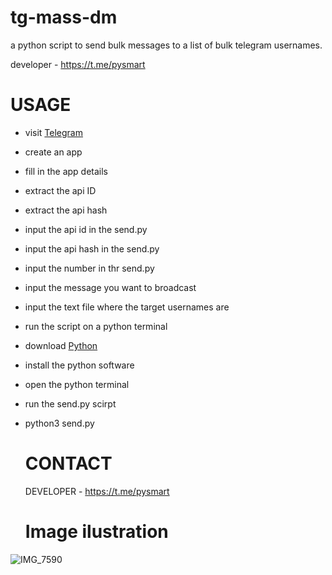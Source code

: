 # tg-mass-dm
a python script to send bulk messages to a list of bulk telegram usernames.

developer - https://t.me/pysmart 

# USAGE 
- visit [Telegram](https://my.telegram.org)
- create an app
- fill in the app details
- extract the api ID
- extract the api hash
- input the api id in the send.py
- input the api hash in the send.py
- input the number in thr send.py
- input the message you want to broadcast
- input the text file where the target usernames are
- run the script on a python terminal
- download [Python](https://python.org)
- install the python software
- open the python terminal
- run the send.py scirpt
- python3 send.py

  # CONTACT
  DEVELOPER - https://t.me/pysmart

  # Image ilustration

![IMG_7590](https://github.com/hatprof/tg-scraper-adder/assets/168838963/6bc8cbac-24bd-4d02-a75b-e10bfc598e5e)

  

